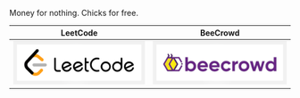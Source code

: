 Money for nothing. Chicks for free.

|LeetCode|BeeCrowd|
|---|---|
|[![LeetCode Account](img/leetcode.png)](https://leetcode.com/jocic_91)|[![BeeCrowd Account](img/beecrowd.png)](https://www.beecrowd.com.br/judge/en/profile/848740)|